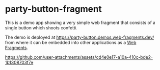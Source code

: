 # party-button-fragment

This is a demo app showing a very simple web fragment that consists of a single button which shoots confetti.

The demo is deployed at https://party-button.demos.web-fragments.dev/ from where it can be embedded into other applications as a [Web Fragments](https://web-fragments.dev).



https://github.com/user-attachments/assets/cd4e0e17-a10a-410c-bde2-1b1308703f7e

